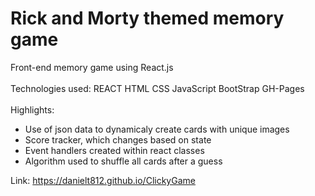 # Rick and Morty themed memory game

Front-end memory game using React.js 
<br>
<br>
Technologies used: REACT HTML CSS JavaScript BootStrap GH-Pages 
<br>
<br>
Highlights:
<ul>
  <li>Use of json data to dynamicaly create cards with unique images</li>
  <li>Score tracker, which changes based on state</li>
  <li>Event handlers created within react classes</li>
  <li>Algorithm used to shuffle all cards after a guess</li>
</ul>

Link: https://danielt812.github.io/ClickyGame
